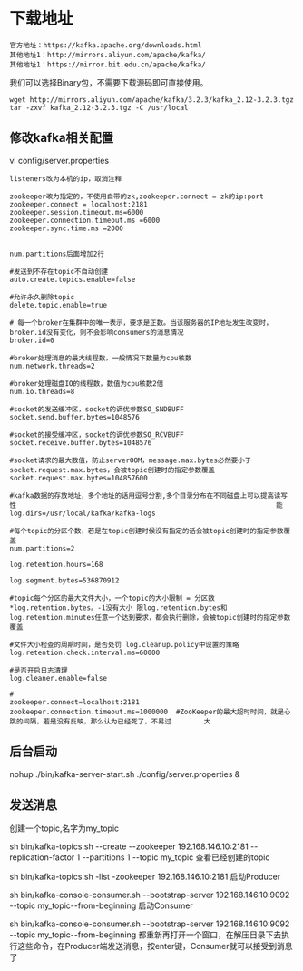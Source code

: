 # 下载地址

```
官方地址：https://kafka.apache.org/downloads.html
其他地址1：http://mirrors.aliyun.com/apache/kafka/
其他地址1：https://mirror.bit.edu.cn/apache/kafka/
```

我们可以选择Binary包，不需要下载源码即可直接使用。

```
wget http://mirrors.aliyun.com/apache/kafka/3.2.3/kafka_2.12-3.2.3.tgz
tar -zxvf kafka_2.12-3.2.3.tgz -C /usr/local
```

## 修改kafka相关配置

vi config/server.properties
```
listeners改为本机的ip，取消注释

zookeeper改为指定的，不使用自带的zk,zookeeper.connect = zk的ip:port
zookeeper.connect = localhost:2181
zookeeper.session.timeout.ms=6000
zookeeper.connection.timeout.ms =6000
zookeeper.sync.time.ms =2000


num.partitions后面增加2行

#发送到不存在topic不自动创建
auto.create.topics.enable=false

#允许永久删除topic
delete.topic.enable=true

# 每一个broker在集群中的唯一表示，要求是正数。当该服务器的IP地址发生改变时，broker.id没有变化，则不会影响consumers的消息情况
broker.id=0     

#broker处理消息的最大线程数，一般情况下数量为cpu核数
num.network.threads=2    

#broker处理磁盘IO的线程数，数值为cpu核数2倍
num.io.threads=8           

#socket的发送缓冲区，socket的调优参数SO_SNDBUFF
socket.send.buffer.bytes=1048576         

#socket的接受缓冲区，socket的调优参数SO_RCVBUFF
socket.receive.buffer.bytes=1048576         

#socket请求的最大数值，防止serverOOM，message.max.bytes必然要小于socket.request.max.bytes，会被topic创建时的指定参数覆盖
socket.request.max.bytes=104857600         

#kafka数据的存放地址，多个地址的话用逗号分割,多个目录分布在不同磁盘上可以提高读写性                                                                能
log.dirs=/usr/local/kafka/kafka-logs             

#每个topic的分区个数，若是在topic创建时候没有指定的话会被topic创建时的指定参数覆盖
num.partitions=2                                         

log.retention.hours=168

log.segment.bytes=536870912               

#topic每个分区的最大文件大小，一个topic的大小限制 = 分区数*log.retention.bytes。-1没有大小 限log.retention.bytes和log.retention.minutes任意一个达到要求，都会执行删除，会被topic创建时的指定参数覆盖

#文件大小检查的周期时间，是否处罚 log.cleanup.policy中设置的策略
log.retention.check.interval.ms=60000     

#是否开启日志清理
log.cleaner.enable=false                        

#
zookeeper.connect=localhost:2181
zookeeper.connection.timeout.ms=1000000  #ZooKeeper的最大超时时间，就是心跳的间隔，若是没有反映，那么认为已经死了，不易过        大
```

## 后台启动

nohup ./bin/kafka-server-start.sh ./config/server.properties & 

## 发送消息

创建一个topic,名字为my_topic

sh bin/kafka-topics.sh --create --zookeeper 192.168.146.10:2181 --replication-factor 1 --partitions 1 --topic my_topic
查看已经创建的topic

sh bin/kafka-topics.sh -list -zookeeper 192.168.146.10:2181
启动Producer

sh bin/kafka-console-consumer.sh --bootstrap-server 192.168.146.10:9092 --topic my_topic--from-beginning
启动Consumer

sh bin/kafka-console-consumer.sh --bootstrap-server 192.168.146.10:9092 --topic my_topic--from-beginning
都重新再打开一个窗口，在解压目录下去执行这些命令，在Producer端发送消息，按enter键，Consumer就可以接受到消息了
